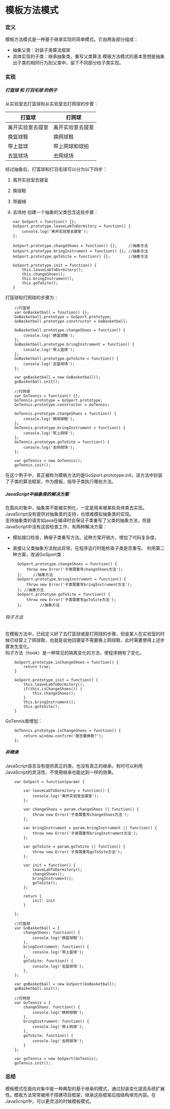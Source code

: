 # 模板方法模式

### 定义
模板方法模式是一种基于继承实现的简单模式。它由两各部分组成：
* 抽象父类：封装子类算法框架
* 具体实现的子类：继承抽象类，重写父类算法
模板方法模式的基本思想是抽象出子类的相同行为到父类中，留下不同部分给子类实现。

### 实现
##### 打篮球 和 打羽毛球 的例子
从实验室去打篮球和从实验室去打网球的步骤：

| 打篮球            | 打网球          |
| -------------     |-------------     |
| 离开实验室去寝室   | 离开实验室去寝室   |
| 换篮球鞋           | 换网球鞋         |
| 带上篮球           | 带上网球和球拍    |
| 去篮球场           | 去网球场         |
经过抽象后，打篮球和打羽毛球可以分为以下四步：
1.  离开实验室去寝室
2.  换球鞋
3.  带器械
4.  去场地
创建一个抽象的父类包含这些步骤：

        var GoSport = function() {};
        GoSport.prototype.leaveLabToDormitory = function() {
            console.log('离开实验室去寝室');
        };

        GoSport.prototype.changeShoes = function() {};     //抽象方法
        GoSport.prototype.bringInstrument = function() {}; //抽象方法
        GoSport.prototype.goToSite = function() {};        //抽象方法

        GoSport.prototype.init = function() {
            this.leaveLabToDormitory();
            this.changeShoes();
            this.bringInstrument();
            this.goToSite();
        }
打篮球和打网球的步骤为：

        //打篮球
        var GoBasketball = function() {};
        GoBasketball.prototype = GoSport.prototype;
        GoBasketball.prototype.constructor = GoBasketball;

        GoBasketball.prototype.changeShoes = function() {
            console.log('换篮球鞋');
        };
        GoBasketball.prototype.bringInstrument = function() {
            console.log('带上篮球');
        };
        GoBasketball.prototype.goToSite = function() {
            console.log('去篮球场');
        };

        var goBasketball = new GoBasketball();
        goBasketball.init();

        //打网球
        var GoTennis = function() {};
        GoTennis.prototype = GoSport.prototype;
        GoTennis.prototype.constructor = GoTennis;

        GoTennis.prototype.changeShoes = function() {
            console.log('换网球鞋');
        };
        GoTennis.prototype.bringInstrument = function() {
            console.log('带上网球');
        };
        GoTennis.prototype.goToSite = function() {
            console.log('去网球场');
        };

        var goTennis = new GoTennis();
        goTennis.init();
在这个例子中，真正被称为模板方法的是GoSport.prototype.init，该方法中封装了子类的算法框架，作为模板，指导子类执行哪些方法。
##### JavaScript中抽象类的解决方案
在面向对象中，抽象类不能被实例化，一定是用来被某些具体类去实现。JavaScript没有提供对抽象类的支持，也很难模拟抽象类的实现。  
支持抽象类的语言如java在编译时会保证子类重写了父类的抽象方法，但是JavaScript中没有这些检查工作，有两种解决方案：
* 模拟接口检查，确保子类重写方法。这种方案开销大，增加了代码复杂度。
* 直接让父类抽象方法抛出异常，在程序运行时能检查子类是否重写。
利用第二种方案，改进GoSport类：

        GoSport.prototype.changeShoes = function() {
            throw new Error('子类需重写changeShoes方法');
        };     //抽象方法
        GoSport.prototype.bringInstrument = function() {
            throw new Error('子类需重写bringInstrument方法');
        }; //抽象方法
        GoSport.prototype.goToSite = function() {
            throw new Error('子类需重写goToSite方法');
        };        //抽象方法
###### 钩子方法
在模板方法中，已经定义好了去打篮球或是打网球的步骤，但是某人在实验室的时候已经穿上了网球鞋，也就是说他回寝室不需要换上网球鞋，此时需要使得上述步骤发生变化。  
钩子方法（hook）是一种常见的隔离变化的方法，使程序拥有了变化。

        GoSport.prototype.isChangeShoes = function() {
            return true;
        }

        GoSport.prototype.init = function() {
            this.leaveLabToDormitory();
            if(this.isChangeShoes()) {
                this.changeShoes();
            }
            this.bringInstrument();
            this.goToSite();
        }
GoTennis类增加：

        GoTennis.prototype.isChangeShoes = function() {
            return window.confirm('是否要换鞋?');
        };
##### 非继承
JavaScript语言没有提供真正的类，也没有真正的继承，有时可以利用JavaScript的灵活性，不使用继承也能达到一样的效果。

        var GoSport = function(param) {

            var leaveLabToDormitory = function() {
                console.log('离开实验室去寝室');
            };

            var changeShoes = param.changeShoes || function() {
                throw new Error('子类需重写changeShoes方法');
            };

            var bringInstrument = param.bringInstrument || function() {
                throw new Error('子类需重写bringInstrument方法');
            };

            var goToSite = param.goToSite || function() {
                throw new Error('子类需重写goToSite方法');
            };

            var init = function() {
                leaveLabToDormitory();
                changeShoes();
                bringInstrument();
                goToSite();
            };

            return {
                init: init
            }

        };

        //打篮球
        var GoBasketball = {
            changeShoes: function() {
                console.log('换篮球鞋');
            },
            bringInstrument: function() {
                console.log('带上篮球');
            },
            goToSite: function() {
                console.log('去篮球场');
            },
        };

        var goBasketball = new GoSport(GoBasketball);
        goBasketball.init();

        //打网球
        var GoTennis = {
            changeShoes: function() {
                console.log('换网球鞋');
            },
            bringInstrument: function() {
                console.log('带上网球');
            },
            goToSite: function() {
                console.log('去网球场');
            }
        };

        var goTennis = new GoSport(GoTennis);
        goTennis.init();
### 总结
模板模式在面向对象中是一种典型的基于继承的模式，通过封装变化提高系统扩展性。模板方法常常被用于搭建项目框架，继承这些框架后按结构填充内容。在JavaScript中，可以更灵活的时候模板模式。
